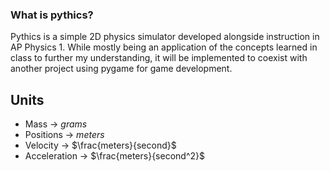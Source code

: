 ### What is pythics?

Pythics is a simple 2D physics simulator developed alongside instruction in AP Physics 1. While mostly being an application of the concepts learned in class to further my understanding, it will be implemented to coexist with another project using pygame for game development. 

## Units
* Mass &#8594; $grams$ 
* Positions &#8594; $meters$ 
* Velocity &#8594; $\frac{meters}{second}$
* Acceleration &#8594; $\frac{meters}{second^2}$